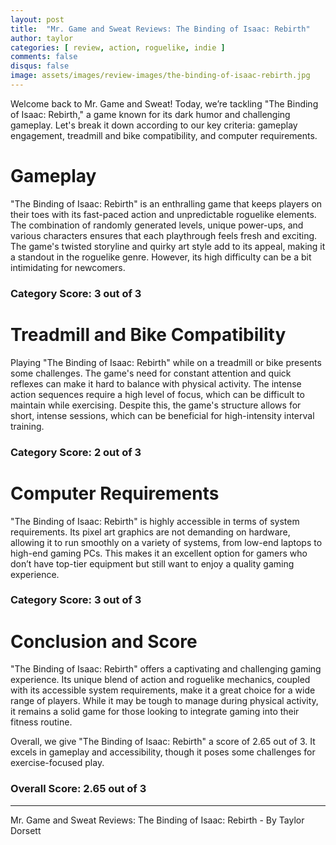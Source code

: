 ```yaml
---
layout: post
title:  "Mr. Game and Sweat Reviews: The Binding of Isaac: Rebirth"
author: taylor
categories: [ review, action, roguelike, indie ]
comments: false
disqus: false
image: assets/images/review-images/the-binding-of-isaac-rebirth.jpg
---
```


Welcome back to Mr. Game and Sweat! Today, we’re tackling "The Binding of Isaac: Rebirth," a game known for its dark humor and challenging gameplay. Let's break it down according to our key criteria: gameplay engagement, treadmill and bike compatibility, and computer requirements.

# Gameplay

"The Binding of Isaac: Rebirth" is an enthralling game that keeps players on their toes with its fast-paced action and unpredictable roguelike elements. The combination of randomly generated levels, unique power-ups, and various characters ensures that each playthrough feels fresh and exciting. The game's twisted storyline and quirky art style add to its appeal, making it a standout in the roguelike genre. However, its high difficulty can be a bit intimidating for newcomers.

### Category Score: 3 out of 3

# Treadmill and Bike Compatibility

Playing "The Binding of Isaac: Rebirth" while on a treadmill or bike presents some challenges. The game's need for constant attention and quick reflexes can make it hard to balance with physical activity. The intense action sequences require a high level of focus, which can be difficult to maintain while exercising. Despite this, the game's structure allows for short, intense sessions, which can be beneficial for high-intensity interval training. 

### Category Score: 2 out of 3

# Computer Requirements

"The Binding of Isaac: Rebirth" is highly accessible in terms of system requirements. Its pixel art graphics are not demanding on hardware, allowing it to run smoothly on a variety of systems, from low-end laptops to high-end gaming PCs. This makes it an excellent option for gamers who don’t have top-tier equipment but still want to enjoy a quality gaming experience.

### Category Score: 3 out of 3

# Conclusion and Score

"The Binding of Isaac: Rebirth" offers a captivating and challenging gaming experience. Its unique blend of action and roguelike mechanics, coupled with its accessible system requirements, make it a great choice for a wide range of players. While it may be tough to manage during physical activity, it remains a solid game for those looking to integrate gaming into their fitness routine.

Overall, we give "The Binding of Isaac: Rebirth" a score of 2.65 out of 3. It excels in gameplay and accessibility, though it poses some challenges for exercise-focused play.

### Overall Score: 2.65 out of 3

---

Mr. Game and Sweat Reviews: The Binding of Isaac: Rebirth - By Taylor Dorsett
